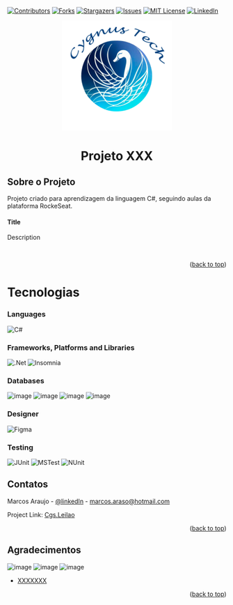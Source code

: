 <div id="top"></div>

[![Contributors][contributors-shield]][contributors-url]
[![Forks][forks-shield]][forks-url]
[![Stargazers][stars-shield]][stars-url]
[![Issues][issues-shield]][issues-url]
[![MIT License][license-shield]][license-url]
[![LinkedIn][linkedin-shield]][linkedin-url]


  <p align="center">
  <img src="images/logoCygnusTech.png" width="50%" \>
  </p>

<h1 align="center">Projeto XXX</h3>

<!-- ABOUT THE PROJECT -->

## Sobre o Projeto

Projeto criado para aprendizagem da linguagem C#, seguindo aulas da plataforma RockeSeat.


<h4>Title</h4>
Description
<p align="center>
<img src="src/images/xxx.jpg" \>
  </p>
<br/>


<p align="right">(<a href="#top">back to top</a>)</p>

# Tecnologias


### Languages
![C#](https://img.shields.io/badge/c%23-%23239120.svg?style=for-the-badge&logo=c-sharp&logoColor=white)

### Frameworks, Platforms and Libraries
![.Net](https://img.shields.io/badge/.NET-5C2D91?style=for-the-badge&logo=.net&logoColor=white)
![Insomnia](https://img.shields.io/badge/Insomnia-black?style=for-the-badge&logo=insomnia&logoColor=5849BE)


### Databases
![image](https://img.shields.io/badge/Microsoft%20SQL%20Server-CC2927?style=for-the-badge&logo=microsoft%20sql%20server&logoColor=white)
![image](https://img.shields.io/badge/SQLite-07405E?style=for-the-badge&logo=sqlite&logoColor=white)
![image](https://img.shields.io/badge/PostgreSQL-316192?style=for-the-badge&logo=postgresql&logoColor=white)
![image](https://img.shields.io/badge/Git-E34F26?style=for-the-badge&logo=git&logoColor=white)

### Designer
![Figma](https://img.shields.io/badge/draw.io-%002E3B.svg?style=for-the-badge&logo=draw.io&logoColor=white)

### Testing

![JUnit](https://img.shields.io/badge/Junit-25A162?style=for-the-badge&logo=junit5&logoColor=white)
![MSTest](https://img.shields.io/badge/MSTest-234a4a4a?style=for-the-badge&logo=MSTest&logoColor=white)
![NUnit](https://img.shields.io/badge/NUnit-16B7FB?style=for-the-badge&logo=NUnit&logoColor=white)

<!-- CONTACT -->

## Contatos

Marcos Araujo - [@linkedIn](https://www.linkedin.com/in/marcosaraujosouza/) - marcos.araso@hotmail.com

Project Link: [Cgs.Leilao](https://github.com/marcosaraujo-dev/Cgs.Leilao)

<p align="right">(<a href="#top">back to top</a>)</p>

<!-- ACKNOWLEDGMENTS -->

## Agradecimentos
![image](https://img.shields.io/badge/YouTube-FF0000?style=for-the-badge&logo=youtube&logoColor=white)
![image](https://img.shields.io/badge/Medium-12100E?style=for-the-badge&logo=medium&logoColor=white)
![image](https://img.shields.io/badge/dev.to-0A0A0A?style=for-the-badge&logo=dev.to&logoColor=white)



-   [XXXXXXX](https://XXXXXX/)

<p align="right">(<a href="#top">back to top</a>)</p>

<!-- MARKDOWN LINKS & IMAGES -->
<!-- https://www.markdownguide.org/basic-syntax/#reference-style-links -->

[contributors-shield]: https://img.shields.io/github/contributors/marcosaraujo-dev/Cgs.Leilao.svg?style=for-the-badge
[contributors-url]: https://github.com/marcosaraujo-dev/Cgs.Leilao/graphs/contributors
[forks-shield]: https://img.shields.io/github/forks/marcosaraujo-dev/Cgs.Leilao.svg?style=for-the-badge
[forks-url]: https://github.com/marcosaraujo-dev/Cgs.Leilao/network/members
[stars-shield]: https://img.shields.io/github/stars/marcosaraujo-dev/Cgs.Leilao.svg?style=for-the-badge
[stars-url]: https://github.com/marcosaraujo-dev/Cgs.Leilao/stargazers
[issues-shield]: https://img.shields.io/github/issues/marcosaraujo-dev/Cgs.Leilao.svg?style=for-the-badge
[issues-url]: https://github.com/marcosaraujo-dev/Cgs.Leilao/issues
[license-shield]: https://img.shields.io/github/license/marcosaraujo-dev/Cgs.Leilao.svg?style=for-the-badge
[license-url]: https://github.com/marcosaraujo-dev/Cgs.Leilao/blob/master/LICENSE.txt
[linkedin-shield]: https://img.shields.io/badge/-LinkedIn-black.svg?style=for-the-badge&logo=linkedin&colorB=555
[linkedin-url]: https://www.linkedin.com/in/marcosaraujosouza/
